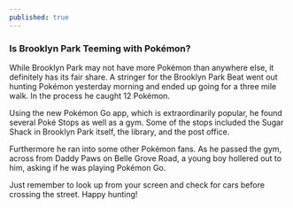 ```yaml
---
published: true
---
```

### Is Brooklyn Park Teeming with Pokémon?

While Brooklyn Park may not have more Pokémon than anywhere else, it definitely has its fair share. A stringer for the Brooklyn Park Beat went out hunting Pokémon yesterday morning and ended up going for a three mile walk. In the process he caught 12 Pokémon. 

Using the new Pokémon Go app, which is extraordinarily popular, he found several Poké Stops as well as a gym. Some of the stops included the Sugar Shack in Brooklyn Park itself, the library, and the post office.

Furthermore he ran into some other Pokémon fans. As he passed the gym, across from Daddy Paws on Belle Grove Road, a young boy hollered out to him, asking if he was playing Pokémon Go.

Just remember to look up from your screen and check for cars before crossing the street.  Happy hunting!
